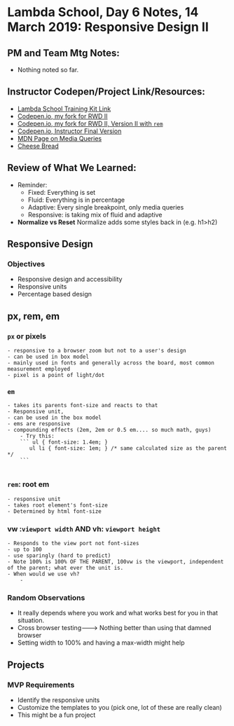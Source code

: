 # Lambda School, Day 6 Notes, 14 March 2019: Responsive Design II


## PM and Team Mtg Notes:
- Nothing noted so far. 


## Instructor Codepen/Project Link/Resources:
- [Lambda School Training Kit Link](https://learn.lambdaschool.com/fsw/module/rece3iqptdxavi0dw)
- [Codepen.io, my fork for RWD II](https://codepen.io/arturolei/pen/jJzNyM?editors=1100)
- [Codepen.io, my fork for RWD II, Version II with `rem`](https://codepen.io/arturolei/pen/qvoBMO?editors=1100)
- [Codepen.io, Instructor Final Version](https://codepen.io/campope/pen/YgaKpB?editors=1100)
- [MDN Page on Media Queries](https://developer.mozilla.org/en-US/docs/Web/CSS/Media_Queries/Using_media_queries)
- [Cheese Bread](https://www.splendidtable.org/recipes/spicy-cheese-bread)


## Review of What We Learned:
- Reminder: 
    - Fixed: Everything is set
    - Fluid: Everything is in percentage
    - Adaptive: Every single breakpoint, only media queries 
    - Responsive: is taking mix of fluid and adaptive 
- **Normalize vs Reset** Normalize adds some styles back in (e.g. h1>h2)

## Responsive Design
### Objectives 
- Responsive design and accessibility
- Responsive units
- Percentage based design

## px, rem, em
### `px` or pixels
    - responsive to a browser zoom but not to a user's design 
    - can be used in box model
    - mainly used in fonts and generally across the board, most common measurement employed
    - pixel is a point of light/dot 

### `em`
    - takes its parents font-size and reacts to that
    - Responsive unit, 
    - can be used in the box model
    - ems are responsive
    - compounding effects (2em, 2em or 0.5 em.... so much math, guys)
        - Try this: 
        ``` ul { font-size: 1.4em; }
           ul li { font-size: 1em; } /* same calculated size as the parent */
        ```
```
```
### `rem`: root em
    - responsive unit
    - takes root element's font-size
    - Determined by html font-size

### vw :`viewport width` AND vh: `viewport height`
    - Responds to the view port not font-sizes
    - up to 100
    - use sparingly (hard to predict)
    - Note 100% is 100% OF THE PARENT, 100vw is the viewport, independent of the parent; what ever the unit is.
    - When would we use vh? 
        - 

### Random Observations
- It really depends where you work and what works best for you in that situation.
- Cross browser testing---> Nothing better than using that damned browser
- Setting width to 100% and having a max-width might help


## Projects
### MVP Requirements
- Identify the responsive units
- Customize the templates to you (pick one, lot of these are really clean)
- This might be a fun project